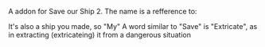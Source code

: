 A addon for Save our Ship 2. The name is a refference to:

It's also a ship you made, so "My"
A word similar to "Save" is "Extricate", as in extracting (extricateing) it from a dangerous situation
